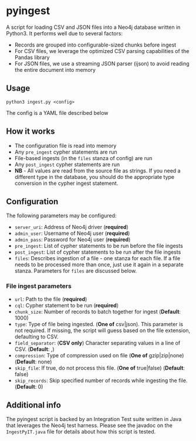 # pyingest
A script for loading CSV and JSON files into a Neo4j database written in Python3.  It performs well due to several factors:
* Records are grouped into configurable-sized chunks before ingest
* For CSV files, we leverage the optimized CSV parsing capabilities of the Pandas library
* For JSON files, we use a streaming JSON parser (ijson) to avoid reading the entire document into memory

## Usage
`python3 ingest.py <config>`

The config is a YAML file described below

## How it works
* The configuration file is read into memory
* Any `pre_ingest` cypher statements are run
* File-based ingests (in the `files` stanza of config) are run 
* Any `post_ingest` cypher statements are run
* **NB** - All values are read from the source file as strings.  If you need a different type in the database, you should do the appropriate type conversion in the cypher ingest statement.  

## Configuration 
The following parameters may be configured:
* `server_uri`: Address of Neo4j driver (**required**)
* `admin_user`: Username of Neo4j user (**required**)
* `admin_pass`: Password for Neo4j user (**required**)
* `pre_ingest`: List of cypher statements to be run before the file ingests
* `post_ingest`: List of cypher statements to be run after the file ingests
* `files`: Describes ingestion of a file - one stanza for each file.  If a file needs to be processed more than once, just use it again in a separate stanza.  Parameters for `files` are discussed below.
### File ingest parameters
* `url`: Path to the file (**required**)
* `cql`: Cypher statement to be run (**required**)
* `chunk_size`: Number of records to batch together for ingest (**Default**: 1000)
* `type`: Type of file being ingested.  (**One of** csv|json).  This parameter is not required.  If missing, the script will guess based on the file extension, defaulting to CSV.
* `field_separator`: (**CSV only**) Character separating values in a line of CSV. (**Default**: ,)
* `compression`: Type of compression used on file (**One of** gzip|zip|none) (**Default**: none)
* `skip_file`: If true, do not process this file.  (**One of** true|false) (**Default**: false)
* `skip_records`: Skip specified number of records while ingesting the file.  (**Default**: 0)

## Additional info
The pyingest script is backed by an Integration Test suite written in Java that leverages the Neo4j test harness.  Please see the javadoc on the `IngestPyIT.java` file for details about how this script is tested.